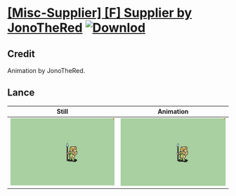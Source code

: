 # [\[Misc-Supplier\] \[F\] Supplier by JonoTheRed](./) [![Downlod](https://img.shields.io/badge/Download--red?style=social&logo=github)](https://minhaskamal.github.io/DownGit/#/home?url=https://github.com/Klokinator/FE-Repo/tree/main/Battle%20Animations%2FBards%2C%20Dancers%2C%20Suppliers%2C%20Misc%2F%5BMisc-Supplier%5D%20%5BF%5D%20Supplier%20by%20JonoTheRed%2F2.%20Lance)

## Credit

Animation by JonoTheRed.

## Lance

| Still | Animation |
| :---: | :-------: |
| ![Lance still](./Lance_000.png) | ![Lance animation](./Lance.gif) |
